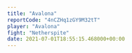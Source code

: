 ```yaml
---
title: "Avalona"
reportCode: "4nCZHq1zGY9M32tT"
player: "Avalona"
fight: "Netherspite"
date: 2021-07-01T18:55:15.468000+00:00
---
```

